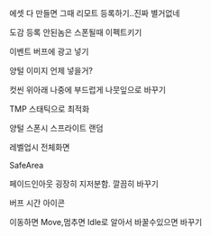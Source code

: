 
에셋 다 만들면 그때 리모트 등록하기..진짜 별거없네
 
도감 등록 안된놈은 스폰될때 이펙트키기

이벤트 버프에 광고 넣기
 
양털 이미지 언제 넣을거?

컷씬 위아래 나중에 부드럽게 나뭇잎으로 바꾸기

TMP 스태틱으로 최적화

양털 스폰시 스프라이트 랜덤

레벨업시 전체화면 

SafeArea

페이드인아웃 굉장히 지저분함. 깔끔히 바꾸기

버프 시간 아이콘


이동하면 Move,멈추면 Idle로 알아서 바꿀수있으면 바꾸기